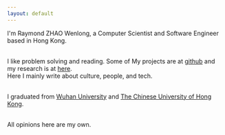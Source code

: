 ```yaml
---
layout: default
---
```

I'm Raymond ZHAO Wenlong, a Computer Scientist and Software Engineer based in Hong Kong.    
<br>

I like problem solving and reading. Some of My projects are at [github](https://github.com/muyun) and my research is at [here](http://muyun.github.io/research/).  
Here I mainly write about culture, people, and tech.   
<br> 

I graduated from [Wuhan University](https://www.sciencemag.org/collections/celebrating-125-years-academic-excellence-wuhan-university-1893-2018?fbclid=IwAR0RzFSkpxaI8wk61JDnE7p6SWr7SlKXLyoFHkrg4-iqKGiRyE2gZfaGl8s) and [The Chinese University of Hong Kong](http://www.cuhk.edu.hk/english/index.html).  
<br>  


All opinions here are my own.    
<br> 






